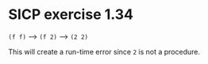 # SICP exercise 1.34

`(f f)` --> `(f 2)` --> `(2 2)`

This will create a run-time error since `2` is not a procedure.
